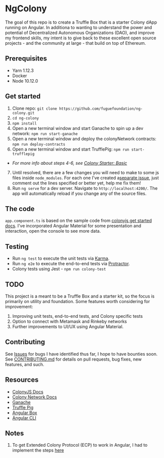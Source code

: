 # NgColony

The goal of this repo is to create a Truffle Box that is a starter Colony dApp running on Angular. In additiona to wanting to understand the power and potential of Decentralized Autonomous Organizations (DAO), and improve my frontend skills, my intent is to give back to these excellent open source projects - and the community at large - that build on top of Ethereum.

## Prerequisites
* Yarn 1.12.3
* Docker
* Node 10.12.0

## Get started

1. Clone repo: `git clone https://github.com/fuguefoundation/ng-colony.git`
2. `cd ng-colony`
3. `npm install`
4. Open a new terminal window and start Ganache to spin up a dev network:
`npm run start-ganache`
5. Open a new terminal window and deploy the colonyNetwork contracts:
`npm run deploy-contracts`
6. Open a new terminal window and start TrufflePig:
`npm run start-trufflepig`
* *For more info about steps 4-6, see [Colony Starter: Basic](https://github.com/JoinColony/colonyStarter/tree/master/packages/colony-starter-basic)*
7. Until resolved, there are a few changes you will need to make to some js files inside `node_modules`. For each one I've created a[separate issue](https://github.com/fuguefoundation/ng-colony/issues), just comment out the lines specified or better yet, help me fix them!
8. Run `ng serve` for a dev server. Navigate to `http://localhost:4200/`. The app will automatically reload if you change any of the source files.

## The code

`app.component.ts` is based on the sample code from [colonyjs get started docs](https://docs.colony.io/colonyjs/docs-get-started/). I've incorporated Angular Material for some presentation and interaction, open the console to see more data.

## Testing

* Run `ng test` to execute the unit tests via [Karma](https://karma-runner.github.io).
* Run `ng e2e` to execute the end-to-end tests via [Protractor](http://www.protractortest.org/).
* Colony tests using Jest - `npm run colony-test`

## TODO

This project is a meant to be a Truffle Box and a starter kit, so the focus is primarily on utility and foundation. Some features worth considering for improvement:

1. Improving unit tests, end-to-end tests, and Colony specific tests
2. Option to connect with Metamask and Rinkeby networks
3. Further improvements to UI/UX using Angular Material.

## Contributing

See [Issues](https://github.com/fuguefoundation/ng-colony/issues) for bugs I have identified thus far, I hope to have bounties soon. See [CONTRIBUTING.md](xxx) for details on pull requests, bug fixes, new features, and such.

## Resources

* [ColonyJS Docs](https://docs.colony.io/colonyjs/docs-overview)
* [Colony Network Docs](https://docs.colony.io/colonynetwork/docs-get-started/)
* [Ganache](https://github.com/trufflesuite/ganache-cli)
* [Truffle Pig](https://github.com/JoinColony/trufflepig)
* [Angular Box](https://truffleframework.com/boxes/angular-truffle-box)
* [Angular CLI](https://github.com/angular/angular-cli)

## Notes

1. To get Extended Colony Protocol (ECP) to work in Angular, I had to implement the steps [here](https://medium.com/@GrandSchtroumpf/angular-cli-and-web3-e5cb90885741)